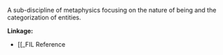 A sub-discipline of metaphysics focusing on the nature of being and the categorization of entities.

**Linkage:**
- [[_FIL Reference